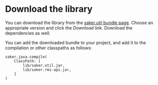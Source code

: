 # Download the library

You can download the library from the [saker.util bundle page](https://nest.saker.build/package/saker.util). Choose an appropriate version and click the *Download* link. Download the dependencies as well.

You can add the downloaded bundle to your project, and add it to the compilation or other classpaths as follows:

```sakerscript
saker.java.compile(
	ClassPath: [
		lib/saker.util.jar,
		lib/saker.rmi-api.jar,
	]
)
```
